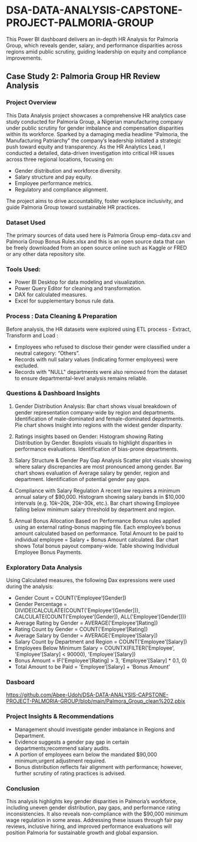 # DSA-DATA-ANALYSIS-CAPSTONE-PROJECT-PALMORIA-GROUP
This Power BI dashboard delivers an in-depth HR Analysis for Palmoria Group, which reveals gender, salary, and performance disparities across regions amid public scrutiny, guiding leadership on equity and compliance improvements.

## Case Study 2: Palmoria Group HR Review Analysis

### Project Overview
This Data Analysis project showcases a comprehensive HR analytics case study conducted for Palmoria Group, a Nigerian manufacturing company under public scrutiny for gender imbalance and compensation disparities within its workforce. Sparked by a damaging media headline “Palmoria, the Manufacturing Patriarchy” the company’s leadership initiated a strategic push toward equity and transparency.
As the HR Analytics Lead, I conducted a detailed, data-driven investigation into critical HR issues across three regional locations, focusing on:
 - Gender distribution and workforce diversity.
 - Salary structure and pay equity.
 -  Employee performance metrics.
 - Regulatory and compliance alignment.

The project aims to drive accountability, foster workplace inclusivity, and guide Palmoria Group toward sustainable HR practices.

### Dataset Used
The primary sources of data used here is Palmoria  Group emp-data.csv and Palmoria Group Bonus Rules.xlsx and this is an open source data that can be freely downloaded from an open source online such as Kaggle or FRED or any other data repository site.

### Tools Used:
- Power BI Desktop for data modeling and visualization.
- Power Query Editor for cleaning and transformation.
- DAX for calculated measures.
- Excel for supplementary bonus rule data.

### Process : Data Cleaning & Preparation
Before analysis, the HR datasets were explored using ETL process - Extract, Transform and Load :
- Employees who refused to disclose their gender were classified under a neutral category: “Others”.
- Records with null salary values (indicating former employees) were excluded.
- Records with "NULL" departments were also removed from the dataset to ensure departmental-level analysis remains reliable.

### Questions & Dashboard Insights
 1. Gender Distribution Analysis:
Bar chart shows visual breakdown of gender representation company-wide by region and departments.
Identification of male-dominated and female-dominated departments.
Pie chart shows Insight into regions with the widest gender disparity.

 2. Ratings insights based on Gender:
Histogram showing Rating Distribution by Gender.
Boxplots visuals to highlight disparities in performance evaluations.
Identification of bias-prone departments.

 3. Salary Structure & Gender Pay Gap Analysis
Scatter plot visuals showing where salary discrepancies are most pronounced among gender.
Bar chart shows evaluation of Average salary by gender, region and department.
Identification of potential gender pay gaps.

 4. Compliance with Salary Regulation
A recent law requires a minimum annual salary of $90,000.
Histogram showing salary bands in $10,000 intervals (e.g. $10k–$20k, $20k–$30k, etc.).
Bar chart showing Employee falling below minimum salary threshold by department and region.

 5. Annual Bonus Allocation Based on Performance
Bonus rules applied using an external rating-bonus mapping file.
Each employee’s bonus amount calculated based on performance.
Total Amount to be paid to individual employee = Salary +  Bonus Amount calculated.
Bar chart shows Total bonus payout company-wide.
Table showing Individual Employee Bonus Payments.

### Exploratory Data Analysis
Using Calculated measures, the following Dax expressions were used during the analysis:
- Gender Count = COUNT('Employee'[Gender])
- Gender Percentage = DIVIDE(CALCULATE(COUNT('Employee'[Gender])), CALCULATE(COUNT('Employee'[Gender]), ALL('Employee'[Gender])))
- Average Rating by Gender = AVERAGE('Employee'[Rating])
- Rating Count by Gender = COUNT('Employee'[Rating])
- Average Salary by Gender = AVERAGE('Employee'[Salary])
- Salary Count by Department and Region = COUNT('Employee'[Salary])
- Employees Below Minimum Salary = COUNTX(FILTER('Employee', 'Employee'[Salary] < 90000), 'Employee'[Salary])
- Bonus Amount = IF('Employee'[Rating] > 3, 'Employee'[Salary] * 0.1, 0)
- Total Amount to be Paid = 'Employee'[Salary] + 'Bonus Amount'
  
### Dasboard  
https://github.com/Abee-Udoh/DSA-DATA-ANALYSIS-CAPSTONE-PROJECT-PALMORIA-GROUP/blob/main/Palmora_Group_clean%202.pbix  

### Project Insights & Recommendations
- Management should investigate gender imbalance in Regions and Department.
- Evidence suggests a gender pay gap in certain departments;recommend salary audits.
- A portion of employees earn below the mandated $90,000 minimum;urgent adjustment required.
- Bonus distribution reflects fair alignment with performance; however, further scrutiny of rating practices is advised.

### Conclusion
 This analysis highlights key gender disparities in Palmoria’s workforce, including uneven gender distribution, pay gaps, and performance rating inconsistencies. It also reveals non-compliance with the $90,000 minimum wage regulation in some areas. Addressing these issues through fair pay reviews, inclusive hiring, and improved performance evaluations will position Palmoria for sustainable growth and global expansion.


